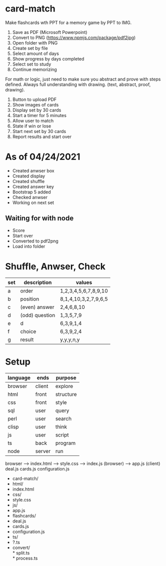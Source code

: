 # card-match
Make flashcards wth PPT for a memory game by PPT to IMG.

1. Save as PDF (Microsoft Powerpoint)
2. Convert to PNG (https://www.npmjs.com/package/pdf2jpg)
3. Open folder with PNG
4. Create set by file
5. Select amount of days
6. Show progress by days completed
7. Select set to study
8. Continue memorizing

For math or logic, just need to make sure you abstract and prove with steps defined. Always full understanding with drawing. (text, abstract, proof, drawing).

1. Button to upload PDF
2. Show images of cards 
3. Display set by 30 cards
4. Start a timer for 5 minutes
5. Allow user to match
5. State if win or lose
6. Start next set by 30 cards
7. Report results and start over

# As of 04/24/2021
* Created anwser box
* Created display
* Created shuffle
* Created answer key
* Bootstrap 5 added
* Checked anwser
* Working on next set
## Waiting for with node
* Score
* Start over
* Converted to pdf2png
* Load into folder

# Shuffle, Anwser, Check
set | description     | values
----|-----------------|---------------------
 a  | order           | 1,2,3,4,5,6,7,8,9,10
 b  | position        | 8,1,4,10,3,2,7,9,6,5
 c  | (even) answer   | 2,4,6,8,10
 d  | (odd)  question | 1,3,5,7,9
 e  | d               | 6,3,9,1,4
 f  | choice          | 6,3,9,2,4
 g  | result          | y,y,y,n,y 

# Setup
language | ends   | purpose
---------|--------|----------
browser  | client | explore
html     | front  | structure
css      | front  | style
sql      | user   | query
perl     | user   | search
clisp    | user   | think
js       | user   | script
ts       | back   | program
node     | server | run

browser --> index.html --> style.css --> index.js (browser) --> app.js (client)
                                                                deal.js
                                                                cards.js
                                                                configuration.js
                                                                
* card-match/           
 * html/               
  * index.html        
 * css/               
  * style.css         
 * js/                
  * app.js            
  * flashcards/       
   * deal.js          
   * cards.js         
   * configuration.js 
 * ts/                
  * ?.ts              
   * convert/          
    * split.ts         
    * process.ts
